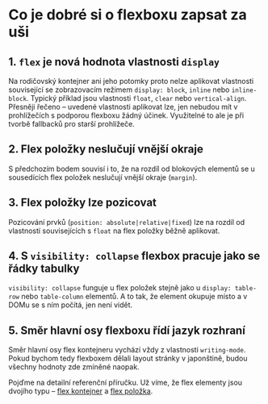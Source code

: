 # Co je dobré si o flexboxu zapsat za uši

## 1. `flex` je nová hodnota vlastnosti `display`

Na rodičovský kontejner ani jeho potomky proto nelze aplikovat vlastnosti související se zobrazovacím režimem `display: block`, `inline` nebo `inline-block`. Typický příklad jsou vlastnosti `float`, `clear` nebo `vertical-align`. Přesněji řečeno – uvedené vlastnosti aplikovat lze, jen nebudou mít v prohlížečích s podporou flexboxu žádný účinek. Využitelné to ale je při tvorbě fallbacků pro starší prohlížeče.

## 2. Flex položky neslučují vnější okraje

S předchozím bodem souvisí i to, že na rozdíl od blokových elementů se u sousedících flex položek neslučují vnější okraje (`margin`).

## 3. Flex položky lze pozicovat

Pozicování prvků (`position: absolute|relative|fixed`) lze na rozdíl od vlastností souvisejících s `float` na flex položky běžně aplikovat.

## 4. S `visibility: collapse` flexbox pracuje jako se řádky tabulky

`visibility: collapse` funguje u flex položek stejně jako u `display: table-row` nebo `table-column` elementů. A to tak, že element okupuje místo a v DOMu se s ním počítá, jen není vidět.

## 5. Směr hlavní osy flexboxu řídí jazyk rozhraní

Směr hlavní osy flex kontejneru vychází vždy z vlastnosti `writing-mode`. Pokud bychom tedy flexboxem dělali layout stránky v japonštině, budou všechny hodnoty zde zmíněné naopak.

Pojďme na detailní referenční příručku. Už víme, že flex elementy jsou dvojího typu – [flex kontejner](css3-flexbox-kontejner.md) a [flex položka](css3-flexbox-polozka.md). 
